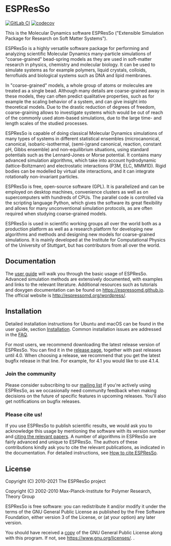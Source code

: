 # ESPResSo

[![GitLab CI](https://gitlab.icp.uni-stuttgart.de/espressomd/espresso/badges/python/pipeline.svg)](https://gitlab.icp.uni-stuttgart.de/espressomd/espresso/commits/python)
[![codecov](https://codecov.io/gh/espressomd/espresso/branch/python/graph/badge.svg)](https://codecov.io/gh/espressomd/espresso)

This is the Molecular Dynamics software ESPResSo ("Extensible
Simulation Package for Research on Soft Matter Systems").

ESPResSo is a highly versatile software package for performing and
analyzing scientific Molecular Dynamics many-particle simulations of
"coarse-grained" bead-spring models as they are used in soft-matter
research in physics, chemistry and molecular biology. It can be used
to simulate systems as for example polymers, liquid crystals,
colloids, ferrofluids and biological systems such as DNA and lipid
membranes.

In "coarse-grained" models, a whole group of atoms or molecules are
treated as a single bead.  Although many details are coarse-grained
away in these models, they can often predict qualitative properties,
such as for example the scaling behavior of a system, and can give
insight into theoretical models.  Due to the drastic reduction of
degrees of freedom, coarse-graining allows to investigate systems
which would be out of reach of the commonly used atom-based
simulations, due to the large time- and length scales of the studied
processes.

ESPResSo is capable of doing classical Molecular Dynamics simulations
of many types of systems in different statistical ensembles (microcanonical,
canonical, isobaric-isothermal, (semi-)grand canonical, reaction, constant pH,
Gibbs ensemble) and non-equilibrium situations, using standard potentials
such as the Lennard-Jones or Morse potential. It contains many advanced
simulation algorithms, which take into account hydrodynamic
(lattice-Boltzmann) and electrostatic interactions (P3M, ELC, MMM1D).
Rigid bodies can be modelled by virtual site interactions, and it can
integrate rotationally non-invariant particles.

ESPResSo is free, open-source software (GPL). It is parallelized and
can be employed on desktop machines, convenience clusters as well as
on supercomputers with hundreds of CPUs. The parallel code is
controlled via the scripting language Python, which gives the software
its great flexibility and allows for many unconventional simulation
protocols, as are often required when studying coarse-grained models.

ESPResSo is used in scientific working groups all over the world both
as a production platform as well as a research platform for developing
new algorithms and methods and designing new models for coarse-grained
simulations.  It is mainly developed at the Institute for
Computational Physics of the University of Stuttgart, but has
contributors from all over the world.

## Documentation

The [user guide](https://espressomd.github.io/doc/index.html) will
walk you through the basic usage of ESPResSo. Advanced simulation
methods are extensively documented, with examples and links to the
relevant literature. Additional resources such as tutorials and
doxygen documentation can be found on https://espressomd.github.io.
The official website is http://espressomd.org/wordpress/.

## Installation

Detailed installation instructions for Ubuntu and macOS can be found in the
user guide, section [Installation](https://espressomd.github.io/doc/installation.html).
Common installation issues are addressed in the
[FAQ](https://github.com/espressomd/espresso/wiki/Installation-FAQ).

For most users, we recommend downloading the latest release version of ESPResSo. You
can find it in the [release page](https://github.com/espressomd/espresso/releases),
together with past releases until 4.0. When choosing a release, we recommend that
you get the latest bugfix release in that line. For example, for 4.1 you would like
to use 4.1.4.

### Join the community

Please consider subscribing to our
[mailing list](http://espressomd.org/wordpress/community-and-support/mailing-lists/)
if you're actively using ESPResSo, as we occasionally need community
feedback when making decisions on the future of specific features in
upcoming releases. You'll also get notifications on bugfix releases.

### Please cite us!

If you use ESPResSo to publish scientific results, we would ask you to
acknowledge this usage by mentioning the software with its version number and
[citing the relevant papers](http://espressomd.org/wordpress/about/please-cite-us/).
A number of algorithms in ESPResSo are fairly advanced and unique to ESPResSo.
The authors of these contributions kindly ask you to cite the relevant
publications, as indicated in the documentation. For detailed instructions, see
[How to cite ESPResSo](https://espressomd.github.io/doc/introduction.html#how-to-cite-espresso).

## License

Copyright (C) 2010-2021 The ESPResSo project

Copyright (C) 2002-2010 Max-Planck-Institute for Polymer Research, Theory Group

ESPResSo is free software: you can redistribute it and/or modify it
under the terms of the GNU General Public License as published by the
Free Software Foundation, either version 3 of the License, or (at your
option) any later version.

You should have received a [copy](COPYING) of the GNU General Public License
along with this program.  If not, see <https://www.gnu.org/licenses/>.
.































